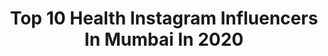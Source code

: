 ---
title: Top 10 Health Instagram Influencers In Mumbai In 2020
description: >-
  Find top health Instagram influencers in Mumbai in 2020. Most popular hashtags: #fitness #health #love #mumbai.
platform: Instagram
hits: 294
text_top: Identify the top-rated Instagram profiles on inBeat.
text_bottom: Our platform has 294 Instagram influencers like this in Mumbai, India for you to connect with.
profiles:
  - username: "jignagshah"
    fullname: >-
      Jigna Gautam Shah
    bio: >-
      Public Figure Lifestyle, Beauty & Health Blogger Mumbai Dm/email for Collaboration. #lifestyleblogger #beauty #health
    location: "India"
    followers: 43845
    engagement: 172
    commentsToLikes: 0.228722
    id: ck15tx82jkd1z0i19zh4alidv
    verified: false
    hashtags: "#lifestyleblogger, #vocalforlocal, #breastcancerbhavishya, #lockdown"
  - username: "jayxsoni"
    fullname: >-
      J A Y  S O N I  ⚽️ 🔥 🦁
    bio: >-
      FOOTBALLER TURNED INFLUENCER🧔 TRAVELLER 🏞️ YOUTUBE👇 TRAVELING - [TRAVEL WITH GUJJUBHAI] paid collaborations only
    location: "India"
    followers: 19197
    engagement: 439
    commentsToLikes: 0.024429
    id: ckap4as556iq70i78n7afe37w
    verified: false
    hashtags: "#fitness, #youtube, #gujaratfashionblogger, #nature"
  - username: "theprachis18official"
    fullname: >-
      ThePrachis18Official
    bio: >-
      High on Life💃💃💃 MRS INDIA PERFECT BODY 2017 Top 5 Mrs. India 2017 For Books check @what_i_read18 Chocolates @chocoocean18
    location: "India"
    followers: 12929
    engagement: 519
    commentsToLikes: 0.018563
    id: ck8t78v2afzhm0j78549jtgba
    verified: false
    hashtags: "#mumbaiblogger, #glam, #maquillaje, #love"
  - username: "shimmershine_fit"
    fullname: >-
      Tejal Kadam🌻
    bio: >-
      Owner @theshimmershinecafe Speaker 🎤 Sheru Classic 2019 🥇 Dorian Yates Classic 2019 🥇 Miami Pro Championship 2019 🥇 YouTuber 📽️ Podcast 🎧📑👇
    location: "India"
    followers: 38311
    engagement: 282
    commentsToLikes: 0.028101
    id: ck8szmhmwozxu0j78ep3lwcaf
    verified: false
    hashtags: "#shimmershine, #fitgirl, #bodyweightworkout, #fitme"
  - username: "shanika.khurmi"
    fullname: >-
      Shanika Khurmi | Chandigarh
    bio: >-
      Makeup | Skincare | Fashion | Food DM or Email for Invites | Collaborations | Promotions Follow - @chandigarhfoodbloggers
    location: "India"
    followers: 122706
    engagement: 345
    commentsToLikes: 0.009019
    id: ckap2bemjy4go0i788rvjfauq
    verified: false
    hashtags: "#allmodernmakeup, #delhiwale, #sodelhi, #makeupphotography"
  - username: "madhavisameer24"
    fullname: >-
      Madhavi & Sameer Shetty
    bio: >-
      HEALTH . LIFESTYLE . SUCCESS MUMBAI, INDIA 🇮🇳 WEIGHT MANAGEMENT, TRANSFORMATION COACH FROM IT PROFESSIONALS TO WELLNESS ENTREPRENEURS 🏋️‍♀️🧘‍♀️
    location: "India"
    followers: 41524
    engagement: 297
    commentsToLikes: 0.011205
    id: ck1353mpuzj7q0i19jijyojv1
    verified: false
    hashtags: "#love, #family, #manasshetty, #quarantinelife"
  - username: "aspiring_psyche"
    fullname: >-
      Chinu
    bio: >-
      🖤 Vegetarian🌱 FITNESS| FASHION| BEAUTY 🌟 ISSA certified sports nutritionist 📚 Owner:- @ironxofficial Online training plans 👇 Chinufitplan@gmail.com
    location: "India"
    followers: 229821
    engagement: 450
    commentsToLikes: 0.011302
    id: ckap5e1esb93c0i78bfxq0mpl
    verified: false
    hashtags: "#fitness, #modelling, #selfie, #influencer"
  - username: "haveenarochlani"
    fullname: >-
      Haveena Rochlani
    bio: >-
      God #1🙏🏻 #ContentCreator Fashion | Beauty | Life | Travel | Health | Positivity Collabs: haveenarochlani@hotmail.com Spread LOVE❤️ 📍Mumbai
    location: "India"
    followers: 60519
    engagement: 140
    commentsToLikes: 0.144265
    id: ck0w1aoxrie6s0i199c4kuaj2
    verified: false
    hashtags: "#fitspo, #trending, #ootd, #strong"
  - username: "anshukayoga"
    fullname: >-
      Anshuka Parwani
    bio: >-
      Celebrity Trainer / Wellness Expert / Tedx Speaker / National Swimming Champion/ Pilot 👩‍✈️ 🧘‍♀️🧘‍♂️🤸‍♀️🤸🏾 — Wellness Retreats • Workshops • Events
    location: "India"
    followers: 108542
    engagement: 133
    commentsToLikes: 0.019971
    id: ck14jnb8xl7q30i191u4iu3v1
    verified: true
    hashtags: "#dogyoga, #yogatutorial, #inversions, #yogatips"
  - username: "prerana_anchan_ifbb_pro"
    fullname: >-
      Prerana Anchan
    bio: >-
      IFBB BIKINI PRO 🏆 #india 🇮🇳 #teamlegacy @optimumnutri_in #TeamON Certified Personal Trainer #ereps #classicfitnessacademy #skillindia
    location: "India"
    followers: 41218
    engagement: 326
    commentsToLikes: 0.015916
    id: ck5c03yq7sekr0i11jvwarzxn
    verified: false
    hashtags: "#haveagoodday, #bikini, #gym, #beblessed"
---
